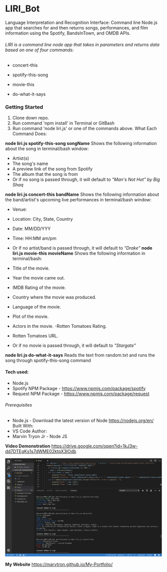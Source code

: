 # LIRI_Bot
Language Interpretation and Recognition Interface: Command line Node.js app that searches for and then returns songs, performances, and film information using the Spotify, BandsInTown, and OMDB APIs.

 ###### LIRI is a command line node app that takes in parameters and returns data based on one of four commands:

- concert-this

- spotify-this-song

- movie-this

- do-what-it-says

### Getting Started

1. Clone down repo.
2. Run command 'npm install' in Terminal or GitBash
3. Run command 'node liri.js' or one of the commands above.
What Each Command Does:

**node liri.js spotify-this-song songName**
Shows the following information about the song in terminal/bash window:

- Artist(s)
- The song's name
- A preview link of the song from Spotify
- The album that the song is from
- Or if no song is passed through, it will default to *"Man's Not Hot" by Big Shaq*

**node liri.js concert-this bandName**
Shows the following information about the band/artist's upcoming live performances in terminal/bash window: 

- Venue:
- Location: City, State, Country
- Date: MM/DD/YYY
- Time: HH:MM am/pm
- Or if no artist/band is passed through, it will default to *"Drake"*
**node liri.js movie-this movieName**
Shows the following information in terminal/bash:

- Title of the movie.
- Year the movie came out.
- IMDB Rating of the movie.
- Country where the movie was produced.
- Language of the movie.
- Plot of the movie.
- Actors in the movie.
 -Rotten Tomatoes Rating.
- Rotten Tomatoes URL.
- Or if no movie is passed through, it will default to *"Stargate"*

**node liri.js do-what-it-says**
Reads the text from random.txt and runs the song through spotify-this-song command

#### Tech used:
- Node.js
- Spotify NPM Package - https://www.npmjs.com/package/spotify
- Request NPM Package - https://www.npmjs.com/package/request

###### Prerequisites
- Node.js - Download the latest version of Node https://nodejs.org/en/
Built With:
- VS Code
Author:
- Marvin Tryon Jr - Node JS 

**Video Demonstration**
https://drive.google.com/open?id=1kJ3w-dd7DTEgKs1s7dWME02ktpX3lOdb

![alt text](https://github.com/marvtron/LIRI_Bot/blob/master/Screen%20Shot%202019-03-02%20at%2014.14.11.png)

**My Website**
https://marvtron.github.io/My-Portfolio/
